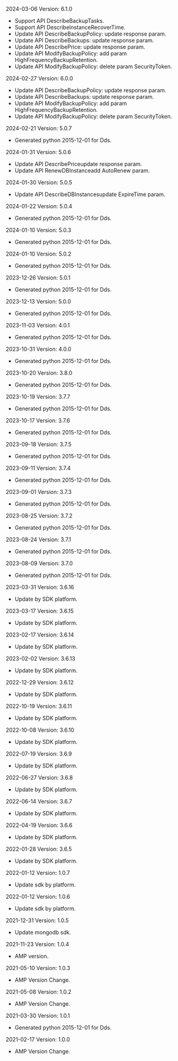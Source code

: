 2024-03-06 Version: 6.1.0
- Support API DescribeBackupTasks.
- Support API DescribeInstanceRecoverTime.
- Update API DescribeBackupPolicy: update response param.
- Update API DescribeBackups: update response param.
- Update API DescribePrice: update response param.
- Update API ModifyBackupPolicy: add param HighFrequencyBackupRetention.
- Update API ModifyBackupPolicy: delete param SecurityToken.


2024-02-27 Version: 6.0.0
- Update API DescribeBackupPolicy: update response param.
- Update API DescribeBackups: update response param.
- Update API ModifyBackupPolicy: add param HighFrequencyBackupRetention.
- Update API ModifyBackupPolicy: delete param SecurityToken.


2024-02-21 Version: 5.0.7
- Generated python 2015-12-01 for Dds.

2024-01-31 Version: 5.0.6
- Update API DescribePriceupdate response param.
- Update API RenewDBInstanceadd AutoRenew param.


2024-01-30 Version: 5.0.5
- Update API DescribeDBInstancesupdate ExpireTime param.


2024-01-22 Version: 5.0.4
- Generated python 2015-12-01 for Dds.

2024-01-10 Version: 5.0.3
- Generated python 2015-12-01 for Dds.

2024-01-10 Version: 5.0.2
- Generated python 2015-12-01 for Dds.

2023-12-26 Version: 5.0.1
- Generated python 2015-12-01 for Dds.

2023-12-13 Version: 5.0.0
- Generated python 2015-12-01 for Dds.

2023-11-03 Version: 4.0.1
- Generated python 2015-12-01 for Dds.

2023-10-31 Version: 4.0.0
- Generated python 2015-12-01 for Dds.

2023-10-20 Version: 3.8.0
- Generated python 2015-12-01 for Dds.

2023-10-19 Version: 3.7.7
- Generated python 2015-12-01 for Dds.

2023-10-17 Version: 3.7.6
- Generated python 2015-12-01 for Dds.

2023-09-18 Version: 3.7.5
- Generated python 2015-12-01 for Dds.

2023-09-11 Version: 3.7.4
- Generated python 2015-12-01 for Dds.

2023-09-01 Version: 3.7.3
- Generated python 2015-12-01 for Dds.

2023-08-25 Version: 3.7.2
- Generated python 2015-12-01 for Dds.

2023-08-24 Version: 3.7.1
- Generated python 2015-12-01 for Dds.

2023-08-09 Version: 3.7.0
- Generated python 2015-12-01 for Dds.

2023-03-31 Version: 3.6.16
- Update by SDK platform.

2023-03-17 Version: 3.6.15
- Update by SDK platform.

2023-02-17 Version: 3.6.14
- Update by SDK platform.

2023-02-02 Version: 3.6.13
- Update by SDK platform.

2022-12-29 Version: 3.6.12
- Update by SDK platform.

2022-10-19 Version: 3.6.11
- Update by SDK platform.

2022-10-08 Version: 3.6.10
- Update by SDK platform.

2022-07-19 Version: 3.6.9
- Update by SDK platform.

2022-06-27 Version: 3.6.8
- Update by SDK platform.

2022-06-14 Version: 3.6.7
- Update by SDK platform.

2022-04-19 Version: 3.6.6
- Update by SDK platform.

2022-01-28 Version: 3.6.5
- Update by SDK platform.

2022-01-12 Version: 1.0.7
- Update sdk by platform.

2022-01-12 Version: 1.0.6
- Update sdk by platform.

2021-12-31 Version: 1.0.5
- Update mongodb sdk.

2021-11-23 Version: 1.0.4
- AMP version.

2021-05-10 Version: 1.0.3
- AMP Version Change.

2021-05-08 Version: 1.0.2
- AMP Version Change.

2021-03-30 Version: 1.0.1
- Generated python 2015-12-01 for Dds.

2021-02-17 Version: 1.0.0
- AMP Version Change.

